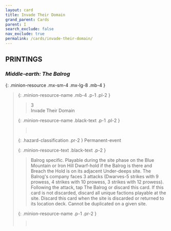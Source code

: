 ```yaml
---
layout: card
title: Invade Their Domain
grand_parent: Cards
parent: I
search_exclude: false
nav_exclude: true
permalink: /cards/invade-their-domain/
---
```


## PRINTINGS


### _Middle-earth: The Balrog_

{: .minion-resource .mx-sm-4 .mx-lg-8 .mb-4 }
> {: .minion-resource-name .mb-4 .p-1 .pl-2 }
> > <div class="hazard-mp">3</div>
> > <div class="card-name">Invade Their Domain</div>
>
> {: .minion-resource-name .black-text .p-1 .pl-2 }
> > &nbsp;
>
> {: .hazard-classification .pr-2 }
> Permanent-event
>
> {: .minion-resource-text .black-text .p-2 }
> > Balrog specific. Playable during the site phase on the Blue Mountain or Iron Hill Dwarf-hold if the Balrog is there and Breach the Hold is on its adjacent Under-deeps site. The Balrog's company faces 3 attacks (Dwarves-5 strikes with 9 prowess, 4 strikes with 10 prowess, 3 strikes with 12 prowess). Following the attack, tap The Balrog or discard this card. If this card is not discarded, discard all unique factions playable at the site. Discard this card when the site is discarded or returned to its location deck. Cannot be duplicated on a given site. 
> 
> {: .minion-resource-name .p-1 .pr-2 }
> > <div class="card-shield"></div>
> > <div class="card-corruption-white">&nbsp;</div>

